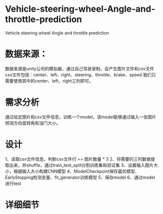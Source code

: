 # Vehicle-steering-wheel-Angle-and-throttle-prediction
Vehicle steering wheel Angle and throttle prediction

# 数据来源：
数据来源是unity公司的模拟器，通过自己驾驶录制，会产生图片文件和csv文件
csv文件包括：center、left、right、steering、throttle、brake、speed
我们只需要使用其中的center、left、right三列即可。

# 需求分析
通过给定图片和csv文件信息，训练一个model，该model能够通过输入一张图片预测方向盘转角和油门大小。

# 设计 
1、读取csv文件信息，判断csv文件行 == 图片数量 * 3
2、将需要的三列数据提取出来，并shuffle，通过train_test_split分割训练集和验证集
3、设置输入图片大小，根据输入大小构建CNN模型
4、ModelCheckpoint保存最优模型、EarlyStopping检测变量、fit_generator训练模型
5、保存model
6、通过model进行test

# 详细细节
